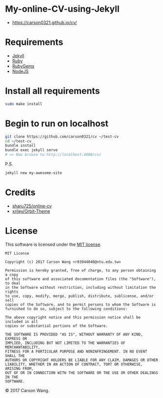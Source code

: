 # My-online-CV-using-Jekyll

* https://carson0321.github.io/cv/


# Requirements

* [Jekyll](https://jekyllrb.com/docs/installation/)
* [Ruby](https://www.ruby-lang.org/en/documentation/installation/)
* [RubyGems](https://rubygems.org/pages/download)
* [NodeJS](https://nodejs.org/en/download/)


# Install all requirements

```bash
sudo make install
```


# Begin to run on localhost

```bash
git clone https://github.com/carson0321/cv ~/test-cv
cd ~/test-cv
bundle install
bundle exec jekyll serve
# => Now browse to http://localhost:4000/cv/
```

P.S.
```bash
jekyll new my-awesome-site
```


# Credits

* [sharu725/online-cv](https://github.com/sharu725/online-cv)
* [xriley/Orbit-Theme](https://github.com/xriley/Orbit-Theme)

# License

This software is licensed under the [MIT license](http://en.wikipedia.org/wiki/MIT_License).

```
MIT License

Copyright (c) 2017 Carson Wang <r03944040@ntu.edu.tw>

Permission is hereby granted, free of charge, to any person obtaining a copy
of this software and associated documentation files (the "Software"), to deal
in the Software without restriction, including without limitation the rights
to use, copy, modify, merge, publish, distribute, sublicense, and/or sell
copies of the Software, and to permit persons to whom the Software is
furnished to do so, subject to the following conditions:

The above copyright notice and this permission notice shall be included in all
copies or substantial portions of the Software.

THE SOFTWARE IS PROVIDED "AS IS", WITHOUT WARRANTY OF ANY KIND, EXPRESS OR
IMPLIED, INCLUDING BUT NOT LIMITED TO THE WARRANTIES OF MERCHANTABILITY,
FITNESS FOR A PARTICULAR PURPOSE AND NONINFRINGEMENT. IN NO EVENT SHALL THE
AUTHORS OR COPYRIGHT HOLDERS BE LIABLE FOR ANY CLAIM, DAMAGES OR OTHER
LIABILITY, WHETHER IN AN ACTION OF CONTRACT, TORT OR OTHERWISE, ARISING FROM,
OUT OF OR IN CONNECTION WITH THE SOFTWARE OR THE USE OR OTHER DEALINGS IN THE
SOFTWARE.

```

© 2017 Carson Wang.

